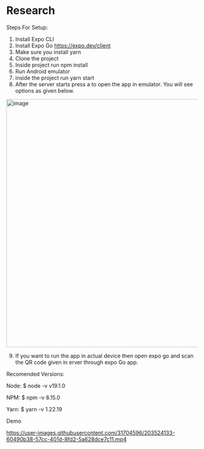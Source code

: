 # Research

Steps For Setup:
1. Install Expo CLI
2. Install Expo Go https://expo.dev/client
3. Make sure you install yarn
4. Clone the project
5. Inside project run npm install
6. Run Android emulator
7. inside the project run yarn start 
8. After the server starts press a to open the app in emulator. You will see options as given below.
<img width="654" alt="image" src="https://user-images.githubusercontent.com/31704596/203692549-54a719e7-baa2-41a3-a23c-88b112f0eb6f.png">

9. If you want to run the app in actual device then open expo go and scan the QR code given in erver through expo Go app.

Recomended Versions:

Node:
$ node -v
v19.1.0

NPM:
$ npm -v
8.15.0

Yarn:
$ yarn -v
1.22.19


Demo

https://user-images.githubusercontent.com/31704596/203524133-60490b38-57cc-401d-8fd2-5a628dce7c11.mp4

